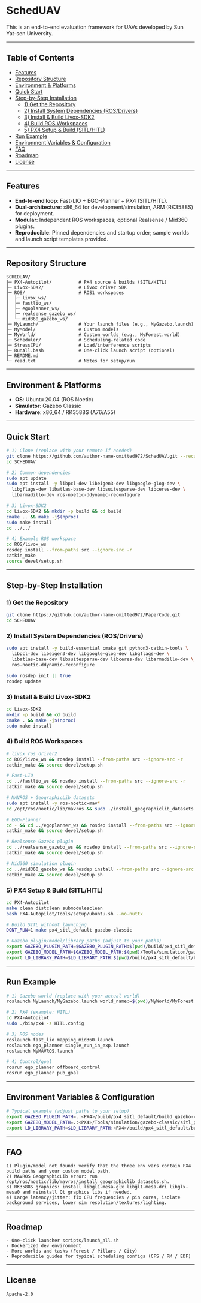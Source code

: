 # SchedUAV 
This is an end-to-end evaluation framework for UAVs developed by Sun Yat-sen University.

---

## Table of Contents

- [Features](#features)
- [Repository Structure](#repository-structure)
- [Environment & Platforms](#environment--platforms)
- [Quick Start](#quick-start)
- [Step-by-Step Installation](#step-by-step-installation)
  - [1) Get the Repository](#1-get-the-repository)
  - [2) Install System Dependencies (ROS/Drivers)](#2-install-system-dependencies-rosdrivers)
  - [3) Install & Build Livox-SDK2](#3-install--build-livox-sdk2)
  - [4) Build ROS Workspaces](#4-build-ros-workspaces)
  - [5) PX4 Setup & Build (SITL/HITL)](#5-px4-setup--build-sitlhitl)
- [Run Example](#run-example)
- [Environment Variables & Configuration](#environment-variables--configuration)
- [FAQ](#faq)
- [Roadmap](#roadmap)
- [License](#license)

---

## Features

- **End-to-end loop**: Fast-LIO + EGO-Planner + PX4 (SITL/HITL).
- **Dual-architecture**: x86_64 for development/simulation, ARM (RK3588S) for deployment.
- **Modular**: Independent ROS workspaces; optional Realsense / Mid360 plugins.
- **Reproducible**: Pinned dependencies and startup order; sample worlds and launch script templates provided.

---

## Repository Structure

```text
SCHEDUAV/
├─ PX4-Autopilot/          # PX4 source & builds (SITL/HITL)
├─ Livox-SDK2/             # Livox driver SDK
├─ ROS/                    # ROS1 workspaces
│  ├─ livox_ws/
│  ├─ fastlio_ws/
│  ├─ egoplanner_ws/
│  ├─ realsense_gazebo_ws/
│  └─ mid360_gazebo_ws/
├─ MyLaunch/               # Your launch files (e.g., MyGazebo.launch)
├─ MyModel/                # Custom models
├─ MyWorld/                # Custom worlds (e.g., MyForest.world)
├─ Scheduler/              # Scheduling-related code
├─ StressCPU/              # Load/interference scripts
├─ RunAll.bash             # One-click launch script (optional)
├─ README.md
└─ read.txt                # Notes for setup/run
```

---

## Environment & Platforms

- **OS**: Ubuntu 20.04 (ROS Noetic)
- **Simulator**: Gazebo Classic
- **Hardware**: x86_64 / RK3588S (A76/A55)

---

## Quick Start

```bash
# 1) Clone (replace with your remote if needed)
git clone https://github.com/author-name-omitted972/SchedUAV.git --recursive
cd SCHEDUAV

# 2) Common dependencies
sudo apt update
sudo apt install -y libpcl-dev libeigen3-dev libgoogle-glog-dev \
  libgflags-dev libatlas-base-dev libsuitesparse-dev libceres-dev \
  libarmadillo-dev ros-noetic-ddynamic-reconfigure

# 3) Livox-SDK2
cd Livox-SDK2 && mkdir -p build && cd build
cmake .. && make -j$(nproc)
sudo make install
cd ../../

# 4) Example ROS workspace
cd ROS/livox_ws
rosdep install --from-paths src --ignore-src -r
catkin_make
source devel/setup.sh
```

---

## Step-by-Step Installation

### 1) Get the Repository

```bash
git clone https://github.com/author-name-omitted972/PaperCode.git
cd SCHEDUAV
```

### 2) Install System Dependencies (ROS/Drivers)

```bash
sudo apt install -y build-essential cmake git python3-catkin-tools \
  libpcl-dev libeigen3-dev libgoogle-glog-dev libgflags-dev \
  libatlas-base-dev libsuitesparse-dev libceres-dev libarmadillo-dev \
  ros-noetic-ddynamic-reconfigure

sudo rosdep init || true
rosdep update
```

### 3) Install & Build Livox-SDK2

```bash
cd Livox-SDK2
mkdir -p build && cd build
cmake . && make -j$(nproc)
sudo make install
```

### 4) Build ROS Workspaces

```bash
# livox_ros_driver2
cd ROS/livox_ws && rosdep install --from-paths src --ignore-src -r
catkin_make && source devel/setup.sh

# Fast-LIO
cd ../fastlio_ws && rosdep install --from-paths src --ignore-src -r
catkin_make && source devel/setup.sh

# MAVROS + GeographicLib datasets
sudo apt install -y ros-noetic-mav*
cd /opt/ros/noetic/lib/mavros && sudo ./install_geographiclib_datasets.sh

# EGO-Planner
cd - && cd ../egoplanner_ws && rosdep install --from-paths src --ignore-src -r
catkin_make && source devel/setup.sh

# Realsense Gazebo plugin
cd ../realsense_gazebo_ws && rosdep install --from-paths src --ignore-src -r
catkin_make && source devel/setup.sh

# Mid360 simulation plugin
cd ../mid360_gazebo_ws && rosdep install --from-paths src --ignore-src -r
catkin_make && source devel/setup.sh
```

### 5) PX4 Setup & Build (SITL/HITL)

```bash
cd PX4-Autopilot
make clean distclean submodulesclean
bash PX4-Autopilot/Tools/setup/ubuntu.sh --no-nuttx

# Build SITL without launching
DONT_RUN=1 make px4_sitl_default gazebo-classic

# Gazebo plugin/model/library paths (adjust to your paths)
export GAZEBO_PLUGIN_PATH=$GAZEBO_PLUGIN_PATH:$(pwd)/build/px4_sitl_default/build_gazebo-classic
export GAZEBO_MODEL_PATH=$GAZEBO_MODEL_PATH:$(pwd)/Tools/simulation/gazebo-classic/sitl_gazebo-classic/models:$(pwd)/../MyModel
export LD_LIBRARY_PATH=$LD_LIBRARY_PATH:$(pwd)/build/px4_sitl_default/build_gazebo-classic
```

---

## Run Example

```bash
# 1) Gazebo world (replace with your actual world)
roslaunch MyLaunch/MyGazebo.launch world_name:=$(pwd)/MyWorld/MyForest.world

# 2) PX4 (example: HITL)
cd PX4-Autopilot
sudo ./bin/px4 -s HITL.config

# 3) ROS nodes
roslaunch fast_lio mapping_mid360.launch
roslaunch ego_planner single_run_in_exp.launch
roslaunch MyMAVROS.launch

# 4) Control/goal
rosrun ego_planner offboard_control
rosrun ego_planner pub_goal
```

---

## Environment Variables & Configuration

```bash
# Typical example (adjust paths to your setup)
export GAZEBO_PLUGIN_PATH=.:<PX4>/build/px4_sitl_default/build_gazebo-classic
export GAZEBO_MODEL_PATH=.:<PX4>/Tools/simulation/gazebo-classic/sitl_gazebo-classic/models:$(pwd)/MyModel
export LD_LIBRARY_PATH=$LD_LIBRARY_PATH:<PX4>/build/px4_sitl_default/build_gazebo-classic
```

---

## FAQ

```text
1) Plugin/model not found: verify that the three env vars contain PX4 build paths and your custom model path.
2) MAVROS GeographicLib error: run /opt/ros/noetic/lib/mavros/install_geographiclib_datasets.sh.
3) RK3588S graphics: install libgl1-mesa-glx libgl1-mesa-dri libglx-mesa0 and reinstall Qt graphics libs if needed.
4) Large latency/jitter: fix CPU frequencies / pin cores, isolate background services, lower sim resolution/textures/lighting.
```

---

## Roadmap

```text
- One-click launcher scripts/launch_all.sh
- Dockerized dev environment
- More worlds and tasks (Forest / Pillars / City)
- Reproducible guides for typical scheduling configs (CFS / RM / EDF)
```

---

## License

```text
Apache-2.0
```

